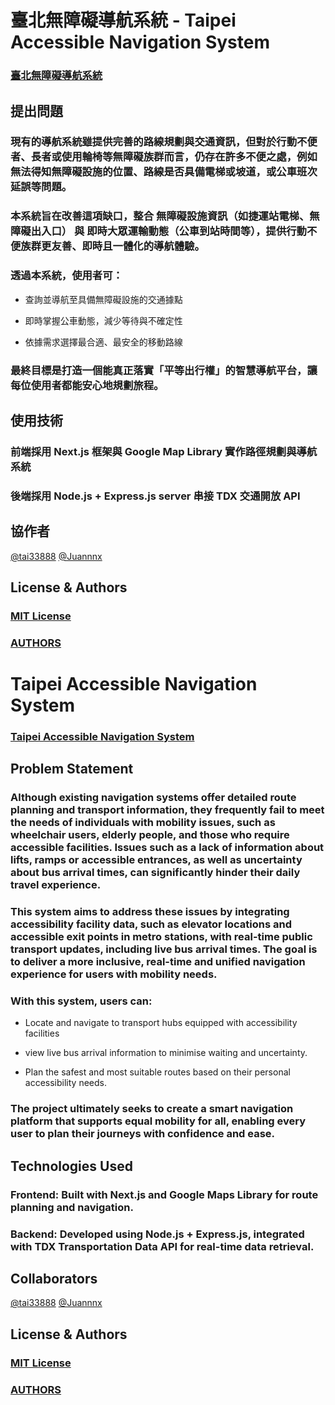 # 臺北無障礙導航系統 - Taipei Accessible Navigation System

### [臺北無障礙導航系統](https://taipei-accessible-map.vercel.app/)

## 提出問題

### 現有的導航系統雖提供完善的路線規劃與交通資訊，但對於行動不便者、長者或使用輪椅等無障礙族群而言，仍存在許多不便之處，例如無法得知無障礙設施的位置、路線是否具備電梯或坡道，或公車班次延誤等問題。

### 本系統旨在改善這項缺口，整合 無障礙設施資訊（如捷運站電梯、無障礙出入口） 與 即時大眾運輸動態（公車到站時間等），提供行動不便族群更友善、即時且一體化的導航體驗。

### 透過本系統，使用者可：

- 查詢並導航至具備無障礙設施的交通據點

- 即時掌握公車動態，減少等待與不確定性

- 依據需求選擇最合適、最安全的移動路線

### 最終目標是打造一個能真正落實「平等出行權」的智慧導航平台，讓每位使用者都能安心地規劃旅程。

## 使用技術

### 前端採用 Next.js 框架與 Google Map Library 實作路徑規劃與導航系統

### 後端採用 Node.js + Express.js server 串接 TDX 交通開放 API

## 協作者

[@tai33888](https://github.com/tai33888)
[@Juannnx](https://github.com/Juannnx)

## License & Authors

### [MIT License](./LICENSE.md)

### [AUTHORS](./AUTHORS.md)

# Taipei Accessible Navigation System

### [Taipei Accessible Navigation System](https://taipei-accessible-map.vercel.app/)

## Problem Statement

### Although existing navigation systems offer detailed route planning and transport information, they frequently fail to meet the needs of individuals with mobility issues, such as wheelchair users, elderly people, and those who require accessible facilities. Issues such as a lack of information about lifts, ramps or accessible entrances, as well as uncertainty about bus arrival times, can significantly hinder their daily travel experience.

### This system aims to address these issues by integrating accessibility facility data, such as elevator locations and accessible exit points in metro stations, with real-time public transport updates, including live bus arrival times. The goal is to deliver a more inclusive, real-time and unified navigation experience for users with mobility needs.

### With this system, users can:

- Locate and navigate to transport hubs equipped with accessibility facilities

- view live bus arrival information to minimise waiting and uncertainty.

- Plan the safest and most suitable routes based on their personal accessibility needs.

### The project ultimately seeks to create a smart navigation platform that supports equal mobility for all, enabling every user to plan their journeys with confidence and ease.

## Technologies Used

### Frontend: Built with Next.js and Google Maps Library for route planning and navigation.

### Backend: Developed using Node.js + Express.js, integrated with TDX Transportation Data API for real-time data retrieval.

## Collaborators

[@tai33888](https://github.com/tai33888)
[@Juannnx](https://github.com/Juannnx)

## License & Authors

### [MIT License](./LICENSE.md)

### [AUTHORS](./AUTHORS.md)
